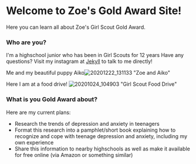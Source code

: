 # Welcome to Zoe's Gold Award Site!

Here you can learn all about Zoe's Girl Scout Gold Award.

### Who are you?

I'm a highschool junior who has been in Girl Scouts for 12 years 
Have any questions? Visit my instagram at [Jekyll](https://jekyllrb.com/) to talk to me directly!

Me and my beautiful puppy Aiko![20201222_131133](https://user-images.githubusercontent.com/91553995/135309382-4865130e-96da-46e1-9cd4-46fa93db3c6e.jpg)
 "Zoe and Aiko"

Here I am at a food drive! ![20201024_104903](https://user-images.githubusercontent.com/91553995/135305787-b83366a7-02ec-401f-88ad-beaf667334f9.jpg)
 "Girl Scout Food Drive"

### What is you Gold Award about?



Here are my current plans:

- Research the trends of depression and anxiety in teenagers 
- Format this research into a pamphlet/short book explaining how to recognize and cope with teenage depression and anxiety, including my own experience
- Share this information to nearby highschools as well as make it available for free online (via Amazon or something similar)

